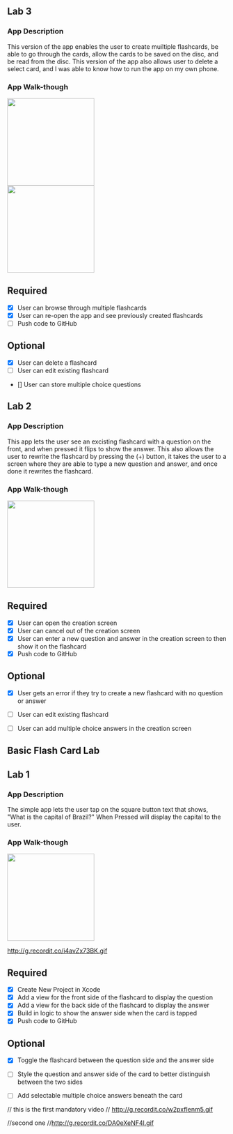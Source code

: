 
## Lab 3

### App Description
This version of the app enables the user to create muiltiple flashcards,  be able to go through the cards, allow the cards to be saved on the disc, and be read from the disc. This version of the app also allows user to delete a select card, and I was able to know how to run the app on my own phone. 


### App Walk-though

<img src="http://g.recordit.co/w2pxfIenm5.gif" width=200><br><img src="http://g.recordit.co/DA0eXeNF4l.gif" width=200><br>


## Required
- [X] User can browse through multiple flashcards
- [X] User can re-open the app and see previously created flashcards
- [ ] Push code to GitHub
## Optional
- [X] User can delete a flashcard
- [ ] User can edit existing flashcard
- [] User can store multiple choice questions


## Lab 2

### App Description
This app lets the user see an excisting flashcard with a  question on the front, and when pressed it flips to show the answer. This also allows the user to rewrite the flashcard by pressing the (+) button, it takes the user to a screen where they are able to type a new question and answer, and once done it rewrites the flashcard.

### App Walk-though

<img src="http://g.recordit.co/F6MdK9Bevw.gif" width=200><br>


## Required
- [X] User can open the creation screen
- [X] User can cancel out of the creation screen
- [X] User can enter a new question and answer in the creation screen to then show it on the flashcard
- [X] Push code to GitHub
## Optional
- [X] User gets an error if they try to create a new flashcard with no question or answer
- [ ] User can edit existing flashcard
- [ ] User can add multiple choice answers in the creation screen


## Basic Flash Card Lab

## Lab 1

### App Description
The simple app lets the user tap on the square button text that shows, "What is the capital of Brazil?" When Pressed will display the capital to the user.

### App Walk-though

<img src="http://g.recordit.co/i4avZx73BK.gif" width=200><br>

http://g.recordit.co/i4avZx73BK.gif

## Required
- [X] Create New Project in Xcode
- [X] Add a view for the front side of the flashcard to display the question
- [X] Add a view for the back side of the flashcard to display the answer
- [X] Build in logic to show the answer side when the card is tapped
- [X] Push code to GitHub
## Optional
- [X] Toggle the flashcard between the question side and the answer side
- [ ] Style the question and answer side of the card to better distinguish between the two sides
- [ ] Add selectable multiple choice answers beneath the card


// this is the first mandatory video
// http://g.recordit.co/w2pxfIenm5.gif

//second one
//http://g.recordit.co/DA0eXeNF4l.gif


